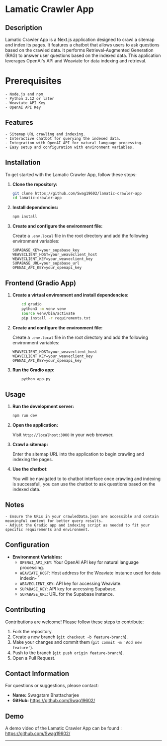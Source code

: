 # Lamatic Crawler App

## Description

Lamatic Crawler App is a Next.js application designed to crawl a sitemap and index its pages. It features a chatbot that allows users to ask questions based on the crawled data. It performs Retrieval-Augmented Generation (RAG) to answer user questions based on the indexed data. This application leverages OpenAI's API and Weaviate for data indexing and retrieval.
# Prerequisites

	- Node.js and npm
	- Python 3.12 or later
	- Weaviate API Key
	- OpenAI API Key
## Features

    - Sitemap URL crawling and indexing.
    - Interactive chatbot for querying the indexed data.
    - Integration with OpenAI API for natural language processing.
    - Easy setup and configuration with environment variables.

## Installation

To get started with the Lamatic Crawler App, follow these steps:

1. **Clone the repository:**

    ```sh
    git clone https://github.com/Swag19602/lamatic-crawler-app
    cd lamatic-crawler-app
    ```

2. **Install dependencies:**

    ```sh
    npm install
    ```

3. **Create and configure the environment file:**

    Create a `.env.local` file in the root directory and add the following environment variables:

    ```plaintext
    SUPABASE_KEY=your_supabase_key
    WEAVECLIENT_HOST=your_weaveclient_host
    WEAVECLIENT_KEY=your_weaveclient_key
    SUPABASE_URL=your_supabase_url
    OPENAI_API_KEY=your_openapi_key
    ```
## Frontend (Gradio App)
1.	**Create a virtual environment and install dependencies:**
    ```sh
        cd gradio
        python3 -m venv venv
        source venv/bin/activate
        pip install -r requirements.txt
    ```
3. **Create and configure the environment file:**

    Create a `.env.local` file in the root directory and add the following environment variables:

    ```plaintext
    WEAVECLIENT_HOST=your_weaveclient_host
    WEAVECLIENT_KEY=your_weaveclient_key
    OPENAI_API_KEY=your_openapi_key
    ```
5.	**Run the Gradio app:**
    ```sh
        python app.py
    ```
## Usage

1. **Run the development server:**

    ```sh
    npm run dev
    ```

2. **Open the application:**

    Visit `http://localhost:3000` in your web browser.

3. **Crawl a sitemap:**

    Enter the sitemap URL into the application to begin crawling and indexing the pages.

4. **Use the chatbot:**

    You will be navigated to  to chatbot interface once crawling and indexing is successfull, you can  use the chatbot to ask questions based on the indexed data.

## Notes

	- Ensure the URLs in your crawledData.json are accessible and contain meaningful content for better query results.
	- Adjust the Gradio app and indexing script as needed to fit your specific requirements and environment.

## Configuration

- **Environment Variables:**
    - `OPENAI_API_KEY`: Your OpenAI API key for natural language processing.
    - `WEAVIATE_HOST`: Host address for the Weaviate instance used for data indexin- `
	- `WEAVECLIENT_KEY`: API key for accessing Weaviate.
	- `SUPABASE_KEY`: API key for accessing Supabase.
	- `SUPABASE_URL`: URL for the Supabase instance.

## Contributing

Contributions are welcome! Please follow these steps to contribute:

1. Fork the repository.
2. Create a new branch (`git checkout -b feature-branch`).
3. Make your changes and commit them (`git commit -m 'Add new feature'`).
4. Push to the branch (`git push origin feature-branch`).
5. Open a Pull Request.


## Contact Information

For questions or suggestions, please contact:

- **Name:** Swagatam Bhattacharjee
- **GitHub:** https://github.com/Swag19602/

## Demo

A demo video of the Lamatic Crawler App can be found : https://github.com/Swag19602/

---